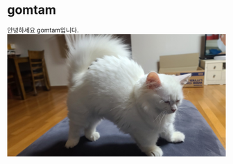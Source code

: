 # gomtam
안녕하세요 gomtam입니다.
![우리집 고양이 설이](https://github.com/gomtam/snow/blob/main/KakaoTalk_20240328_171743526.jpg?raw=true)
